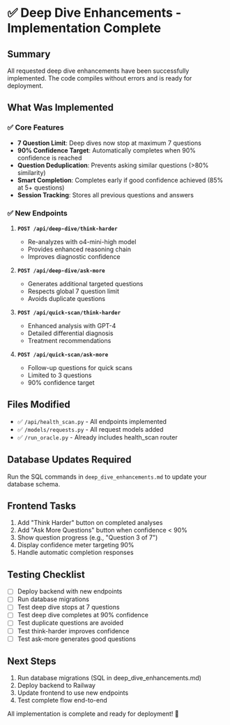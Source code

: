 # ✅ Deep Dive Enhancements - Implementation Complete

## Summary
All requested deep dive enhancements have been successfully implemented. The code compiles without errors and is ready for deployment.

## What Was Implemented

### ✅ Core Features
- **7 Question Limit**: Deep dives now stop at maximum 7 questions
- **90% Confidence Target**: Automatically completes when 90% confidence is reached
- **Question Deduplication**: Prevents asking similar questions (>80% similarity)
- **Smart Completion**: Completes early if good confidence achieved (85% at 5+ questions)
- **Session Tracking**: Stores all previous questions and answers

### ✅ New Endpoints
1. **`POST /api/deep-dive/think-harder`**
   - Re-analyzes with o4-mini-high model
   - Provides enhanced reasoning chain
   - Improves diagnostic confidence

2. **`POST /api/deep-dive/ask-more`**
   - Generates additional targeted questions
   - Respects global 7 question limit
   - Avoids duplicate questions

3. **`POST /api/quick-scan/think-harder`**
   - Enhanced analysis with GPT-4
   - Detailed differential diagnosis
   - Treatment recommendations

4. **`POST /api/quick-scan/ask-more`**
   - Follow-up questions for quick scans
   - Limited to 3 questions
   - 90% confidence target

## Files Modified
- ✅ `/api/health_scan.py` - All endpoints implemented
- ✅ `/models/requests.py` - All request models added
- ✅ `/run_oracle.py` - Already includes health_scan router

## Database Updates Required
Run the SQL commands in `deep_dive_enhancements.md` to update your database schema.

## Frontend Tasks
1. Add "Think Harder" button on completed analyses
2. Add "Ask More Questions" button when confidence < 90%
3. Show question progress (e.g., "Question 3 of 7")
4. Display confidence meter targeting 90%
5. Handle automatic completion responses

## Testing Checklist
- [ ] Deploy backend with new endpoints
- [ ] Run database migrations
- [ ] Test deep dive stops at 7 questions
- [ ] Test deep dive completes at 90% confidence
- [ ] Test duplicate questions are avoided
- [ ] Test think-harder improves confidence
- [ ] Test ask-more generates good questions

## Next Steps
1. Run database migrations (SQL in deep_dive_enhancements.md)
2. Deploy backend to Railway
3. Update frontend to use new endpoints
4. Test complete flow end-to-end

All implementation is complete and ready for deployment! 🚀